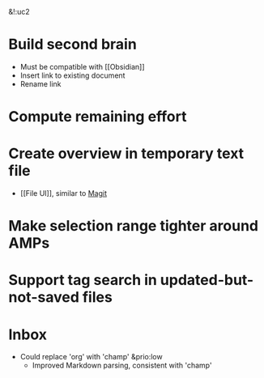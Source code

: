&!:uc2

# Build second brain
- Must be compatible with [[Obsidian]]
- Insert link to existing document
- Rename link

# Compute remaining effort

# Create overview in temporary text file
- [[File UI]], similar to [Magit](https://magit.vc/)

# Make selection range tighter around AMPs

# Support tag search in updated-but-not-saved files

# Inbox
- Could replace 'org' with 'champ' &prio:low
	- Improved Markdown parsing, consistent with 'champ'
